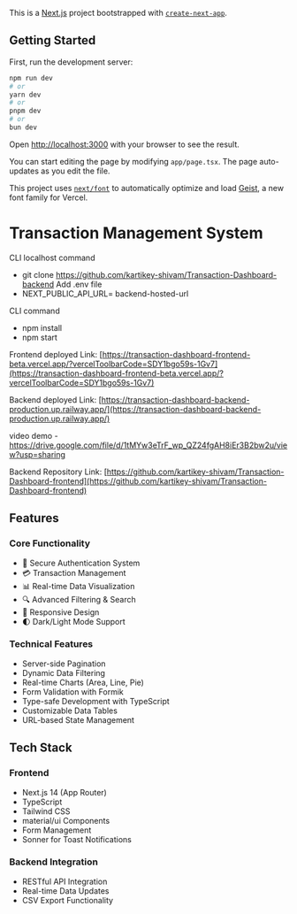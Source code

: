 This is a [Next.js](https://nextjs.org) project bootstrapped with [`create-next-app`](https://nextjs.org/docs/app/api-reference/cli/create-next-app).

## Getting Started

First, run the development server:

```bash
npm run dev
# or
yarn dev
# or
pnpm dev
# or
bun dev
```

Open [http://localhost:3000](http://localhost:3000) with your browser to see the result.

You can start editing the page by modifying `app/page.tsx`. The page auto-updates as you edit the file.

This project uses [`next/font`](https://nextjs.org/docs/app/building-your-application/optimizing/fonts) to automatically optimize and load [Geist](https://vercel.com/font), a new font family for Vercel.

# Transaction Management System


CLI localhost command

- git clone https://github.com/kartikey-shivam/Transaction-Dashboard-backend
Add .env file
- NEXT_PUBLIC_API_URL= backend-hosted-url

CLI command
- npm install
- npm start



Frontend deployed Link: [https://transaction-dashboard-frontend-beta.vercel.app/?vercelToolbarCode=SDY1bgo59s-1Gv7](https://transaction-dashboard-frontend-beta.vercel.app/?vercelToolbarCode=SDY1bgo59s-1Gv7)

Backend deployed Link: [https://transaction-dashboard-backend-production.up.railway.app/](https://transaction-dashboard-backend-production.up.railway.app/)

video demo - https://drive.google.com/file/d/1tMYw3eTrF_wp_QZ24fgAH8iEr3B2bw2u/view?usp=sharing

Backend Repository Link: [https://github.com/kartikey-shivam/Transaction-Dashboard-frontend](https://github.com/kartikey-shivam/Transaction-Dashboard-frontend)

## Features

### Core Functionality

- 🔐 Secure Authentication System
- 💳 Transaction Management
- 📊 Real-time Data Visualization
- 🔍 Advanced Filtering & Search
- 📱 Responsive Design
- 🌓 Dark/Light Mode Support

### Technical Features

- Server-side Pagination
- Dynamic Data Filtering
- Real-time Charts (Area, Line, Pie)
- Form Validation with Formik
- Type-safe Development with TypeScript
- Customizable Data Tables
- URL-based State Management

## Tech Stack

### Frontend

- Next.js 14 (App Router)
- TypeScript
- Tailwind CSS
- material/ui Components
- Form Management
- Sonner for Toast Notifications

### Backend Integration

- RESTful API Integration
- Real-time Data Updates
- CSV Export Functionality

